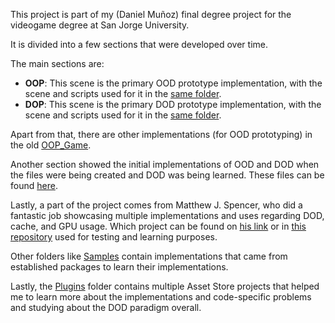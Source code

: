 This project is part of my (Daniel Muñoz) final degree project for the videogame degree at San Jorge University.

It is divided into a few sections that were developed over time.

The main sections are:

* **OOP**: This scene is the primary OOD prototype implementation, with the scene and scripts used for it in the [same folder](Assets/Scenes/OOP).
* **DOP**: This scene is the primary DOD prototype implementation, with the scene and scripts used for it in the [same folder](Assets/Scenes/DOP).

Apart from that, there are other implementations (for OOD prototyping) in the old [OOP_Game](Assets/Scripts/OOP_Game).

Another section showed the initial implementations of OOD and DOD when the files were being created and DOD was being learned. These files can be found [here](Assets/Testing/Test%20Scenes).

Lastly, a part of the project comes from Matthew J. Spencer, who did a fantastic job showcasing multiple implementations and uses regarding DOD, cache, and GPU usage. Which project can be found on [his link](https://github.com/Matthew-J-Spencer/pushing-unity) or in [this repository](Assets/Testing/_Game) used for testing and learning purposes.

Other folders like [Samples](Assets/Samples) contain implementations that came from established packages to learn their implementations.

Lastly, the [Plugins](Assets/Plugins) folder contains multiple Asset Store projects that helped me to learn more about the implementations and code-specific problems and studying about the DOD paradigm overall.
